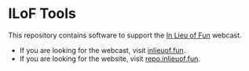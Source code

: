 # ILoF Tools

This repository contains software to support the [In Lieu of Fun](https://inlieuof.fun) webcast.

- If you are looking for the webcast, visit [inlieuof.fun](https://inlieuof.fun).
- If you are looking for the website, visit [repo.inlieuof.fun](http://repo.inlieuof.fun).
